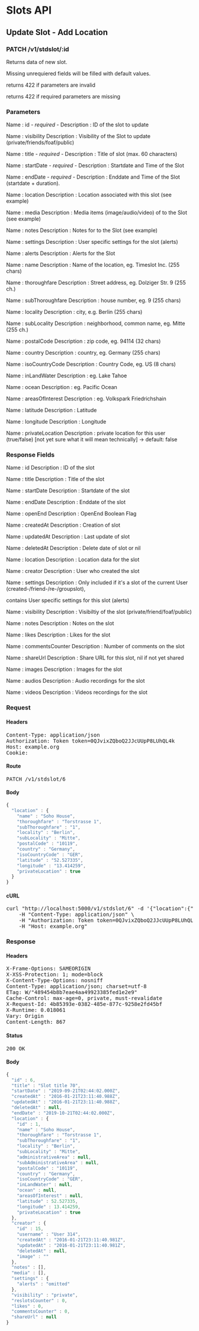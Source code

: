 # Slots API

## Update Slot - Add Location

### PATCH /v1/stdslot/:id

Returns data of new slot.

Missing unrequiered fields will be filled with default values.

returns 422 if parameters are invalid

returns 422 if required parameters are missing

### Parameters

Name : id *- required -*
Description : ID of the slot to update

Name : visibility
Description : Visibility of the Slot to update (private/friends/foaf/public)

Name : title *- required -*
Description : Title of slot (max. 60 characters)

Name : startDate *- required -*
Description : Startdate and Time of the Slot

Name : endDate *- required -*
Description : Enddate and Time of the Slot (startdate + duration).

Name : location
Description : Location associated with this slot (see example)

Name : media
Description : Media items (image/audio/video) of to the Slot (see example)

Name : notes
Description : Notes for to the Slot (see example)

Name : settings
Description : User specific settings for the slot (alerts)

Name : alerts
Description : Alerts for the Slot

Name : name
Description : Name of the location, eg. Timeslot Inc. (255 chars)

Name : thoroughfare
Description : Street address, eg. Dolziger Str. 9 (255 ch.)

Name : subThoroughfare
Description : house number, eg. 9 (255 chars)

Name : locality
Description : city, e.g. Berlin (255 chars)

Name : subLocality
Description : neighborhood, common name, eg. Mitte (255 ch.)

Name : postalCode
Description : zip code, eg. 94114 (32 chars)

Name : country
Description : country, eg. Germany (255 chars)

Name : isoCountryCode
Description : Country Code, eg. US (8 chars)

Name : inLandWater
Description : eg. Lake Tahoe

Name : ocean
Description : eg. Pacific Ocean

Name : areasOfInterest
Description : eg. Volkspark Friedrichshain

Name : latitude
Description : Latitude

Name : longitude
Description : Longitude

Name : privateLocation
Description : private location for this user (true/false) [not yet sure what it will mean technically] -&gt; default: false


### Response Fields

Name : id
Description : ID of the slot

Name : title
Description : Title of the slot

Name : startDate
Description : Startdate of the slot

Name : endDate
Description : Enddate of the slot

Name : openEnd
Description : OpenEnd Boolean Flag

Name : createdAt
Description : Creation of slot

Name : updatedAt
Description : Last update of slot

Name : deletedAt
Description : Delete date of slot or nil

Name : location
Description : Location data for the slot

Name : creator
Description : User who created the slot

Name : settings
Description : Only included if it&#39;s a slot of the current User (created-/friend-/re-/groupslot),

contains User specific settings for this slot (alerts)

Name : visibility
Description : Visibiltiy of the slot (private/friend/foaf/public)

Name : notes
Description : Notes on the slot

Name : likes
Description : Likes for the slot

Name : commentsCounter
Description : Number of comments on the slot

Name : shareUrl
Description : Share URL for this slot, nil if not yet shared

Name : images
Description : Images for the slot

Name : audios
Description : Audio recordings for the slot

Name : videos
Description : Videos recordings for the slot

### Request

#### Headers

<pre>Content-Type: application/json
Authorization: Token token=0QJvixZQboQ2JJcUUpP8LUhQL4k
Host: example.org
Cookie: </pre>

#### Route

<pre>PATCH /v1/stdslot/6</pre>

#### Body
```javascript
{
  "location" : {
    "name" : "Soho House",
    "thoroughfare" : "Torstrasse 1",
    "subThoroughfare" : "1",
    "locality" : "Berlin",
    "subLocality" : "Mitte",
    "postalCode" : "10119",
    "country" : "Germany",
    "isoCountryCode" : "GER",
    "latitude" : "52.527335",
    "longitude" : "13.414259",
    "privateLocation" : true
  }
}
```


#### cURL

<pre class="request">curl &quot;http://localhost:5000/v1/stdslot/6&quot; -d &#39;{&quot;location&quot;:{&quot;name&quot;:&quot;Soho House&quot;,&quot;thoroughfare&quot;:&quot;Torstrasse 1&quot;,&quot;subThoroughfare&quot;:&quot;1&quot;,&quot;locality&quot;:&quot;Berlin&quot;,&quot;subLocality&quot;:&quot;Mitte&quot;,&quot;postalCode&quot;:&quot;10119&quot;,&quot;country&quot;:&quot;Germany&quot;,&quot;isoCountryCode&quot;:&quot;GER&quot;,&quot;latitude&quot;:&quot;52.527335&quot;,&quot;longitude&quot;:&quot;13.414259&quot;,&quot;privateLocation&quot;:true}}&#39; -X PATCH \
	-H &quot;Content-Type: application/json&quot; \
	-H &quot;Authorization: Token token=0QJvixZQboQ2JJcUUpP8LUhQL4k&quot; \
	-H &quot;Host: example.org&quot;</pre>

### Response

#### Headers

<pre>X-Frame-Options: SAMEORIGIN
X-XSS-Protection: 1; mode=block
X-Content-Type-Options: nosniff
Content-Type: application/json; charset=utf-8
ETag: W/&quot;489454b8b7eae4aa49923385fed1e2e9&quot;
Cache-Control: max-age=0, private, must-revalidate
X-Request-Id: 4b85393e-0382-485e-877c-9258e2fd45bf
X-Runtime: 0.018061
Vary: Origin
Content-Length: 867</pre>

#### Status

<pre>200 OK</pre>

#### Body

```javascript
{
  "id" : 6,
  "title" : "Slot title 70",
  "startDate" : "2019-09-21T02:44:02.000Z",
  "createdAt" : "2016-01-21T23:11:40.988Z",
  "updatedAt" : "2016-01-21T23:11:40.988Z",
  "deletedAt" : null,
  "endDate" : "2019-10-21T02:44:02.000Z",
  "location" : {
    "id" : 1,
    "name" : "Soho House",
    "thoroughfare" : "Torstrasse 1",
    "subThoroughfare" : "1",
    "locality" : "Berlin",
    "subLocality" : "Mitte",
    "administrativeArea" : null,
    "subAdministrativeArea" : null,
    "postalCode" : "10119",
    "country" : "Germany",
    "isoCountryCode" : "GER",
    "inLandWater" : null,
    "ocean" : null,
    "areasOfInterest" : null,
    "latitude" : 52.527335,
    "longitude" : 13.414259,
    "privateLocation" : true
  },
  "creator" : {
    "id" : 15,
    "username" : "User 314",
    "createdAt" : "2016-01-21T23:11:40.981Z",
    "updatedAt" : "2016-01-21T23:11:40.981Z",
    "deletedAt" : null,
    "image" : ""
  },
  "notes" : [],
  "media" : [],
  "settings" : {
    "alerts" : "omitted"
  },
  "visibility" : "private",
  "reslotsCounter" : 0,
  "likes" : 0,
  "commentsCounter" : 0,
  "shareUrl" : null
}
```
